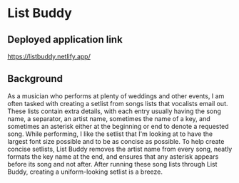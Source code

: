 # List Buddy
## Deployed application link
https://listbuddy.netlify.app/

## Background
As a musician who performs at plenty of weddings and other events, I am often tasked with creating a setlist from songs lists that vocalists email out. These lists contain extra details, with each entry usually having the song name, a separator, an artist name, sometimes the name of a key, and sometimes an asterisk either at the beginning or end to denote a requested song. While performing, I like the setlist that I'm looking at to have the largest font size possible and to be as concise as possible. To help create concise setlists, List Buddy removes the artist name from every song, neatly formats the key name at the end, and ensures that any asterisk appears before its song and not after. After running these song lists through List Buddy, creating a uniform-looking setlist is a breeze.
